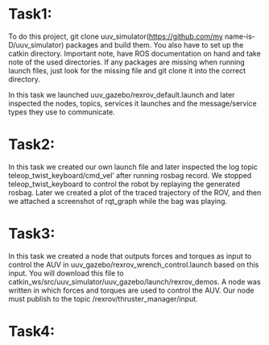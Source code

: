 

# Task1:

To do this project, git clone uuv_simulator(https://github.com/my name-is-D/uuv_simulator) packages and build them. You also have to set up the catkin            directory. Important note, have ROS documentation on hand and take note of the used directories. If any packages are missing when running launch files,            just look for the missing file and git clone it into the correct directory.

In this task we launched uuv_gazebo/rexrov_default.launch and later inspected the nodes, topics, services it launches and the message/service types they          use to communicate.  

# Task2:

In this task we created our own launch file and later inspected the log topic teleop_twist_keyboard/cmd_vel’ after running rosbag record. We stopped teleop_twist_keyboard to control the robot by replaying the generated rosbag. Later we created a plot of the traced trajectory of the ROV, and then we attached a screenshot of rqt_graph while the bag was playing.

# Task3:

In this task we created a node that outputs forces and torques as input to control the AUV in uuv_gazebo/rexrov_wrench_control.launch based on this input. You will download this file to catkin_ws/src/uuv_simulator/uuv_gazebo/launch/rexrov_demos. A node was written in which forces and torques are used to control the AUV. Our node must publish to the topic /rexrov/thruster_manager/input.

# Task4:

